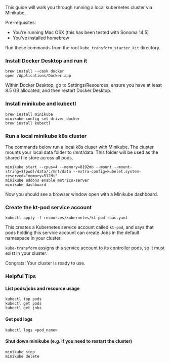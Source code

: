 This guide will walk you through running a local kubernetes cluster via Minikube.

Pre-requisites:
- You're running Mac OSX (this has been tested with Sonoma 14.5)
- You've installed homebrew

Run these commands from the root `kube_transform_starter_kit` directory.

### Install Docker Desktop and run it
```
brew install --cask docker
open /Applications/Docker.app
```
Within Docker Desktop, go to Settings/Resources, ensure you have at least 8.5 GB allocated, and then restart Docker Desktop.

### Install minikube and kubectl
```
brew install minikube
minikube config set driver docker
brew install kubectl
```

### Run a local minikube k8s cluster
The commands below run a local k8s cluser with Minikube. The cluster mounts your local data folder to /mnt/data. This folder will be used as the shared file store across all pods.

```
minikube start --cpus=4 --memory=8192mb --mount --mount-string=$(pwd)/data/:/mnt/data --extra-config=kubelet.system-reserved="memory=512Mi"
minikube addons enable metrics-server
minikube dashboard
```

Now you should see a browser window open with a Minikube dashboard.

### Create the kt-pod service account
```
kubectl apply -f resources/kubernetes/kt-pod-rbac.yaml
```

This creates a Kubernetes service account called `kt-pod`, and says that pods holding this service account can create Jobs in the default namespace in your cluster.

`kube-transform` assigns this service account to its controller pods, so it must exist in your cluster.

Congrats! Your cluster is ready to use.


### Helpful Tips

#### List pods/jobs and resource usage 
```
kubectl top pods
kubectl get pods
kubectl get jobs
```

#### Get pod logs
`kubectl logs <pod_name>`


#### Shut down minikube (e.g. if you need to restart the cluster)
```
minikube stop
minikube delete
```